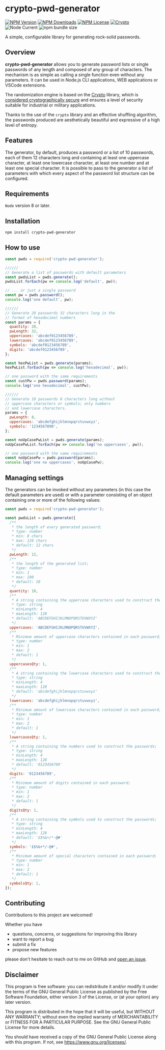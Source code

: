 # crypto-pwd-generator

<!--
![npms.io](https://img.shields.io/npms-io/maintenance-score/crypto-pwd-generator?style=plastic&logo=npm&label=maintenance)
![npms.io](https://img.shields.io/npms-io/quality-score/crypto-pwd-generator?style=plastic&logo=npm&label=quality)
![npms.io](https://img.shields.io/npms-io/popularity-score/crypto-pwd-generator?style=plastic&logo=npm&label=popularity)
-->

[![NPM Version](https://img.shields.io/npm/v/crypto-pwd-generator?style=plastic&logo=npm&label=version)](https://www.npmjs.com/package/crypto-pwd-generator)
[![NPM Downloads](https://img.shields.io/npm/d18m/crypto-pwd-generator?style=plastic&logo=npm)](https://www.npmjs.com/package/crypto-pwd-generator)
[![NPM License](https://img.shields.io/npm/l/crypto-pwd-generator?style=plastic&logo=GNU)](https://www.gnu.org/licenses/gpl-3.0.html)
[![Crypto](https://img.shields.io/badge/enabled-crypto?style=plastic&logo=alienware&logoColor=white&label=crypto&labelColor=black&color=green)](https://nodejs.org/api/crypto.html)
![Node Current](https://img.shields.io/node/v/crypto-pwd-generator?style=plastic&logo=nodedotjs&logoColor=white&logoSize=auto)
![npm bundle size](https://img.shields.io/bundlephobia/min/crypto-pwd-generator?style=plastic&logo=webpack)

A simple, configurable library for generating rock-solid passwords.

## Overview

**crypto-pwd-generator** allows you to generate password lists or single passwords of any length and
composed of any group of characters. The mechanism is as simple as calling a single function even
without any parameters. It can be used in Node.js CLI applications, WEB applications or VSCode
extensions.

The randomization engine is based on the [Crypto](https://nodejs.org/api/crypto.html) library, which
is
[considered cryptographically secure](https://nodejs.org/api/crypto.html#crypto:~:text=The%20node%3Acrypto%20module%20provides%20cryptographic%20functionality%20that%20includes%20a%20set%20of%20wrappers%20for%20OpenSSL%27s%20hash%2C%20HMAC%2C%20cipher%2C%20decipher%2C%20sign%2C%20and%20verify%20functions.)
and ensures a level of security suitable for industrial or military applications.

Thanks to the use of the `crypto` library and an effective shuffling algorithm, the passwords
produced are aesthetically beautiful and expressive of a high level of entropy.

## Features

The generator, by default, produces a password or a list of 10 passwords, each of them 12 characters
long and containing at least one uppercase character, at least one lowercase character, at least one
number and at least one special character. It is possible to pass to the generator a list of
parameters with which every aspect of the password list structure can be configured.

## Requirements

`Node` version 8 or later.

## Installation

```bash
npm install crypto-pwd-generator
```

## How to use

```javascript
const pwds = require('crypto-pwd-generator');

//////
// Generate a list of passwords with default parameters
const pwdsList = pwds.generate();
pwdsList.forEach(pw => console.log('default', pw));

// ... or just a single password
const pw = pwds.password();
console.log('one default', pw);

//////
// Generate 20 passwords 32 characters long in the
// format of hexadecimal numbers
const params = {
  quantity: 20,
  pwLength: 32,
  uppercases: 'abcdef0123456789',
  lowercases: 'abcdef0123456789',
  symbols: 'abcdef0123456789',
  digits: 'abcdef0123456789',
};

const hexPwList = pwds.generate(params);
hexPwList.forEach(pw => console.log('hexadecimal', pw));

// one password with the same requirements
const custPw = pwds.password(params);
console.log('one hexadecimal', custPw);

//////
// Generate 10 passwords 8 characters long without
// uppercase characters or symbols; only numbers
// and lowercase characters.
params = {
  pwLength: 8,
  uppercases: 'abcdefghijklmnopqrstuvwxyz',
  symbols: '1234567890',
};

const noUpCasePwList = pwds.generate(params);
noUpCasePwList.forEach(pw => console.log('no uppercases', pw));

// one password with the same requirements
const noUpCasePw = pwds.password(params);
console.log('one no uppercases', noUpCasePw);
```

## Managing settings

The generators can be invoked without any parameters (in this case the default parameters are used)
or with a parameter consisting of an object containing one or more of the following values:

```javascript
const pwds = require('crypto-pwd-generator');

const pwdsList = pwds.generate({
  /**
   * the length of every generated password;
   * type: number
   * min: 8 chars
   * max: 128 chars
   * default: 12 chars
   */
  pwLength: 12,
  /**
   * the length of the generated list;
   * type: number
   * min: 1
   * max: 100
   * default: 10
   */
  quantity: 10,
  /**
   * A string containing the uppercase characters used to construct the passwords;
   * type: string
   * minLength: 4
   * maxLength: 128
   * default: 'ABCDEFGHIJKLMNOPQRSTUVWXYZ'
   */
  uppercases: 'ABCDEFGHIJKLMNOPQRSTUVWXYZ',
  /**
   * Minimum amount of uppercase characters contained in each password;
   * type: number
   * min: 1
   * max: 2
   * default: 1
   */
  uppercasesQty: 1,
  /**
   * A string containing the lowercase characters used to construct the passwords;
   * type: string
   * minLength: 4
   * maxLength: 128
   * default: 'abcdefghijklmnopqrstuvwxyz'
   */
  lowercases: 'abcdefghijklmnopqrstuvwxyz',
  /**
   * Minimum amount of lowercase characters contained in each password;
   * type: number
   * min: 1
   * max: 2
   * default: 1
   */
  lowercasesQty: 1,
  /**
   * A string containing the numbers used to construct the passwords;
   * type: string
   * minLength: 4
   * maxLength: 128
   * default: '0123456789'
   */
  digits: '0123456789',
  /**
   * Minimum amount of digits contained in each password;
   * type: number
   * min: 1
   * max: 2
   * default: 1
   */
  digitsQty: 1,
  /**
   * A string containing the symbols used to construct the passwords;
   * type: string
   * minLength: 4
   * maxLength: 128
   * default: '£$%&+/*-@#'
   */
  symbols: '£$%&+*/-@#',
  /**
   * Minimum amount of special characters contained in each password;
   * type: number
   * min: 1
   * max: 2
   * default: 1
   */
  symbolsQty: 1,
});
```

## Contributing

Contributions to this project are welcomed!

Whether you have

- questions, concerns, or suggestions for improving this library
- want to report a bug
- submit a fix
- propose new features

please don't hesitate to reach out to me on GitHub and
[open an issue](https://github.com/ThornDuke/crypto-pwd-generator/issues).

## Disclaimer

This program is free software: you can redistribute it and/or modify it under the terms of the GNU
General Public License as published by the Free Software Foundation, either version 3 of the
License, or (at your option) any later version.

This program is distributed in the hope that it will be useful, but WITHOUT ANY WARRANTY; without
even the implied warranty of MERCHANTABILITY or FITNESS FOR A PARTICULAR PURPOSE. See the GNU
General Public License for more details.

You should have received a copy of the GNU General Public License along with this program. If not,
see <https://www.gnu.org/licenses/>.
